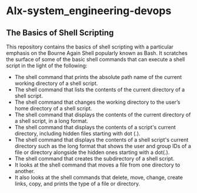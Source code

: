 # Alx-system_engineering-devops

## The Basics of Shell Scripting

This repository contains the basics of shell scripting with a particular emphasis on the Bourne Again Shell popularly known as Bash.
It scratches the surface of some of the basic shell commands that can execute a shell script in the light of the following:

- The shell command that prints the absolute path name of the current working directory of a shell script.
- The shell command that lists the contents of the current directory of a shell script.
- The shell command that changes the working directory to the user’s home directory of a shell script.
- The shell command that displays the contents of the current directory of a shell script, in a long format.
- The shell command that displays the contents of a script's current directory, including hidden files starting with dot (.).
- The shell command that displays the contents of a shell script's current directory such as the long format that shows the user and group IDs of a file or directory alongside the hidden ones starting with a dot(.). 
- The shell command that creates the subdirectory of a shell script.
- It looks at the shell command that moves a file from one directory to another.
- It also looks at the shell commands that delete, move, change, create links, copy, and prints the type of a file or directory.
